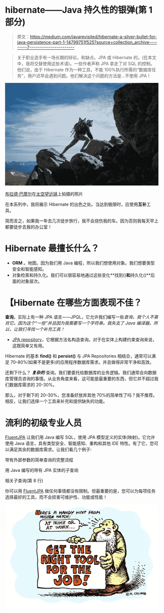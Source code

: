 # hibernate——Java 持久性的银弹(第 1 部分)

> 原文：<https://medium.com/javarevisited/hibernate-a-silver-bullet-for-java-persistence-part-1-14799751f525?source=collection_archive---------7----------------------->

> 关于职业选手有一场长期的辩论。和缺点。JPA 或 Hibernate 的。(在本文中，我将交替使用这些术语)。一些作者声称 JPA 拿走了对 SQL 的控制。他们说，由于 Hibernate 作为一种工具，不能 100%执行所需的“数据库任务”，用户迟早会遇到问题。他们解决这个问题的方法是…不使用 JPA！

![](img/889c3f96d7fa57d0de04fc5f0d97b3dc.png)

[布拉德·巴摩尔](https://unsplash.com/@bradbarmore?utm_source=medium&utm_medium=referral)在[太空望远镜](https://unsplash.com?utm_source=medium&utm_medium=referral)上拍摄的照片

在本系列中，我将展示 Hibernate 的出色之处。当达到极限时，应使用**互补**工具。

简而言之，如果我一年去几次徒步旅行，我不会烧伤我的车。因为否则我每天早上都要徒步去我的办公室！

# Hibernate 最擅长什么？

*   **ORM** 。地图。因为我们用 Java 编程，所以我们想使用对象。我们想要类型安全和智能感知。
*   对象检索和持久化。我们可以很容易地通过这些变化**找到()**和**持久化()**后面的对象层次。

# 【Hibernate 在哪些方面表现不佳？

**查询**。实际上有一种 JPA 语言——JPQL，它允许我们编写一些*查询。我个人不喜欢它。因为这个“*一些*”并且因为我需要写一个字符串。我失去了 Java 编译器。所以，让我们寻找一个补充工具！*

*   [JPA repository](https://docs.spring.io/spring-data/jpa/docs/2.1.9.RELEASE/reference/html/#repositories.query-methods.query-creation)，它根据方法名构造查询。对于在实体上构建约束查询来说，这既简单又有用。

Hibernate 的基本 **find()** 和 **persist()** 与 JPA Repositories 相结合，通常可以满足 70–80%(如果不是更多)的应用程序数据库需求。并且做得非常干净和高效。

还剩下什么？ ***复杂的*** 查询。我们要委托给数据库的业务逻辑。我们通常会向数据库管理员咨询的事情。从业务角度来看，这可能是最重要的东西，但它并不超过我们数据库需求的 20-30%。

那么，对于剩下的 20–30%，您准备好放弃其他 70%的简单性了吗？我不推荐。相反，让我们选择一个工具来补充和提供缺失的功能。

# 流利的初级专业人员

[FluentJPA](https://github.com/streamx-co/FluentJPA) 让我们用 Java 编写 SQL，使用 JPA 模型定义的实体(映射)。它允许使用 Java 语言，具有类型安全、智能感知、重构和其他 IDE 特性。有了它，您可以满足其余的数据库需求。让我们看几个例子:

带有外部参数的简单查询的完整流程

用 Java 编写的带有 JPA 实体的子查询

相关子查询(第 8 行)

你可以用 [FluentJPA](https://github.com/streamx-co/FluentJPA) 做任何事情都没有限制。但最重要的是，您可以为每项任务选择最好的工具，而不会损害可维护性、功能或性能！

![](img/42f37e3d83d65125410540b4d5efe9f8.png)